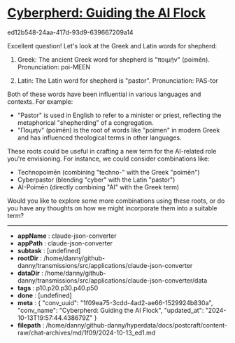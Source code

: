 # [Cyberpherd: Guiding the AI Flock](https://claude.ai/chat/1f09ea75-3cdd-4ad2-ae66-1529924b830a)

ed12b548-24aa-417d-93d9-639667209a14

 Excellent question! Let's look at the Greek and Latin words for shepherd:

1. Greek:
   The ancient Greek word for shepherd is "ποιμήν" (poimēn).
   Pronunciation: poi-MEEN

2. Latin:
   The Latin word for shepherd is "pastor".
   Pronunciation: PAS-tor

Both of these words have been influential in various languages and contexts. For example:

- "Pastor" is used in English to refer to a minister or priest, reflecting the metaphorical "shepherding" of a congregation.
- "Ποιμήν" (poimēn) is the root of words like "poimen" in modern Greek and has influenced theological terms in other languages.

These roots could be useful in crafting a new term for the AI-related role you're envisioning. For instance, we could consider combinations like:

- Technopoimēn (combining "techno-" with the Greek "poimēn")
- Cyberpastor (blending "cyber" with the Latin "pastor")
- AI-Poimēn (directly combining "AI" with the Greek term)

Would you like to explore some more combinations using these roots, or do you have any thoughts on how we might incorporate them into a suitable term?

---

* **appName** : claude-json-converter
* **appPath** : claude-json-converter
* **subtask** : [undefined]
* **rootDir** : /home/danny/github-danny/transmissions/src/applications/claude-json-converter
* **dataDir** : /home/danny/github-danny/transmissions/src/applications/claude-json-converter/data
* **tags** : p10.p20.p30.p40.p50
* **done** : [undefined]
* **meta** : {
  "conv_uuid": "1f09ea75-3cdd-4ad2-ae66-1529924b830a",
  "conv_name": "Cyberpherd: Guiding the AI Flock",
  "updated_at": "2024-10-13T19:57:44.438679Z"
}
* **filepath** : /home/danny/github-danny/hyperdata/docs/postcraft/content-raw/chat-archives/md/1f09/2024-10-13_ed1.md